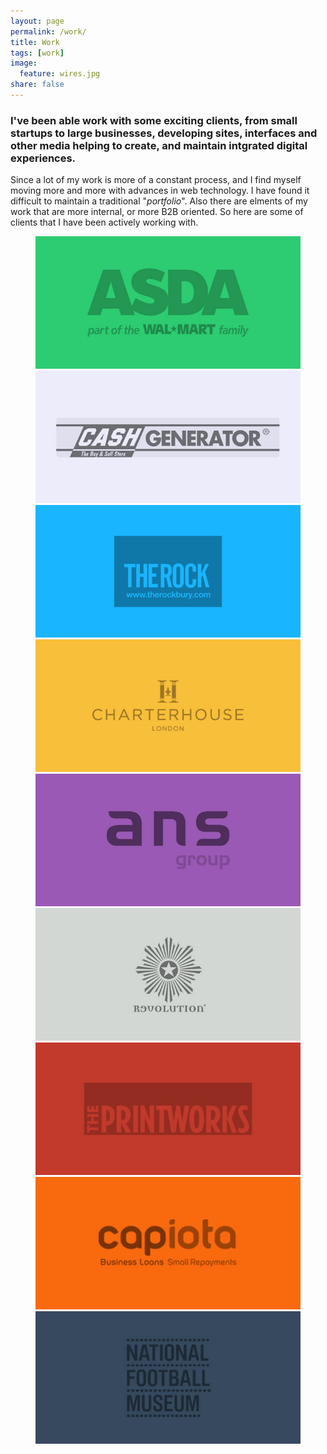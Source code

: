 ```yaml
---
layout: page
permalink: /work/
title: Work
tags: [work]
image:
  feature: wires.jpg
share: false
---
```


### I've been able work with some exciting clients, from small startups to large businesses, developing sites, interfaces and other media helping to create, and maintain intgrated digital experiences. 

Since a lot of my work is more of a constant process, and I find myself moving more and more with advances in web technology. I have found it difficult to maintain a traditional "*portfolio*". Also there are elments of my work that are more internal, or more B2B oriented. So here are some of clients that I have been actively working with.   

<figure class="third">
	<img src="/images/asda.jpg" alt="Asda">
	<img src="/images/cash-generator.jpg" alt="Cash Generator">
	<img src="/images/the-rock.jpg" alt="The Rock">
	<img src="/images/charterhouse.jpg" alt="Charterhouse">
	<img src="/images/ans.jpg" alt="ANS Group">
	<img src="/images/revolution.jpg" alt="Revolution">
	<img src="/images/printworks.jpg" alt="The Printworks">
	<img src="/images/capiota.jpg" alt="Capiota">
	<img src="/images/national-football-museum.jpg" alt="National Football Museum">
</figure>